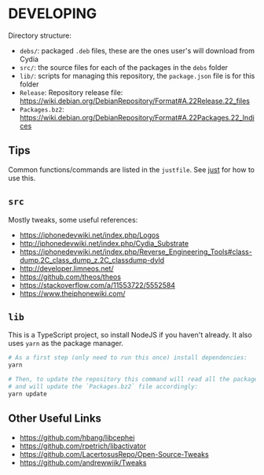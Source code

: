 # DEVELOPING

Directory structure:

* `debs/`: packaged `.deb` files, these are the ones user's will download from Cydia
* `src/`: the source files for each of the packages in the `debs` folder
* `lib/`: scripts for managing this repository, the `package.json` file is for this folder
* `Release`: Repository release file: https://wiki.debian.org/DebianRepository/Format#A.22Release.22_files
* `Packages.bz2`: https://wiki.debian.org/DebianRepository/Format#A.22Packages.22_Indices

## Tips

Common functions/commands are listed in the `justfile`. See [just] for how to use this.

## `src`

Mostly tweaks, some useful references:

* https://iphonedevwiki.net/index.php/Logos
* http://iphonedevwiki.net/index.php/Cydia_Substrate
* https://iphonedevwiki.net/index.php/Reverse_Engineering_Tools#class-dump.2C_class_dump_z.2C_classdump-dyld
* http://developer.limneos.net/
* https://github.com/theos/theos
* https://stackoverflow.com/a/11553722/5552584
* https://www.theiphonewiki.com/

## `lib`

This is a TypeScript project, so install NodeJS if you haven't already.
It also uses `yarn` as the package manager.

```bash
# As a first step (only need to run this once) install dependencies:
yarn

# Then, to update the repository this command will read all the packages in `debs`
# and will update the `Packages.bz2` file accordingly:
yarn update
```

## Other Useful Links

* https://github.com/hbang/libcephei
* https://github.com/rpetrich/libactivator
* https://github.com/LacertosusRepo/Open-Source-Tweaks
* https://github.com/andrewwiik/Tweaks

[just]: https://github.com/casey/just
